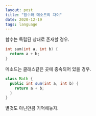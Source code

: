 ```yaml
---
layout: post
title: "함수와 메소드의 차이"
date: 2020-12-19
tags: language
---
```


함수는 독립된 상태로 존재할 경우.

``` c
int sum(int a, int b) {
  return a + b;
}
```

메소드는 클래스같은 곳에 종속되어 있을 경우.

``` java
class Math {
  public int sum(int a, int b) {
    return a + b;
  }
}
```

별것도 아닌만큼 기억해놓자.
